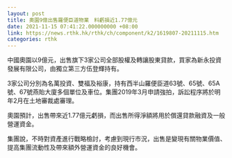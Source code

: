 ```yaml
---
layout: post
title: 奧園9億出售羅便臣道物業　料虧損近1.77億元
date: 2021-11-15 07:41:22.000000000 +08:00
link: https://news.rthk.hk/rthk/ch/component/k2/1619807-20211115.htm
categories: rthk
---
```


中國奧園以9億元，出售旗下3家公司全部股權及轉讓股東貸款，買家為新永投資發展有限公司，由獨立第三方伍登輝持有。

3家公司分別為名萬投資、雙福及裕康，持有西半山羅便臣道63號、65號、65A號、67號燕貽大廈多個單位及車位。集團2019年3月申請強拍，訴訟程序將於明年2月在土地審裁處審理。

奧園預計，出售帶來近1.77億元虧損，而出售所得淨額將用於償還貸款融資及一般營運資金。

集團說，不時對資產進行戰略檢討，考慮到現行市況，出售是變現有關物業價值、提高集團流動性及帶來額外營運資金的良好機會。
